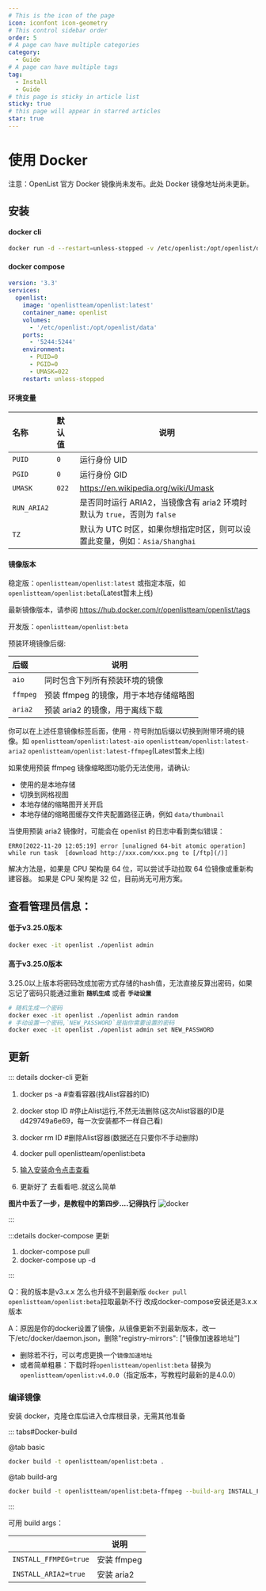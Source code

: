 ```yaml
---
# This is the icon of the page
icon: iconfont icon-geometry
# This control sidebar order
order: 5
# A page can have multiple categories
category:
  - Guide
# A page can have multiple tags
tag:
  - Install
  - Guide
# this page is sticky in article list
sticky: true
# this page will appear in starred articles
star: true
---
```


# 使用 Docker

注意：OpenList 官方 Docker 镜像尚未发布。此处 Docker 镜像地址尚未更新。

## **安装**

#### **docker cli**

```bash
docker run -d --restart=unless-stopped -v /etc/openlist:/opt/openlist/data -p 5244:5244 -e PUID=0 -e PGID=0 -e UMASK=022 --name="openlist" openlistteam/openlist:latest
```

#### **docker compose**

```yaml
version: '3.3'
services:
  openlist:
    image: 'openlistteam/openlist:latest'
    container_name: openlist
    volumes:
      - '/etc/openlist:/opt/openlist/data'
    ports:
      - '5244:5244'
    environment:
      - PUID=0
      - PGID=0
      - UMASK=022
    restart: unless-stopped
```

#### **环境变量**

| 名称          | 默认值   | 说明                                                 |
|:------------|:------|----------------------------------------------------|
| `PUID`      | `0`   | 运行身份 UID                                           |
| `PGID`      | `0`   | 运行身份 GID                                           |
| `UMASK`     | `022` | https://en.wikipedia.org/wiki/Umask                |
| `RUN_ARIA2` |       | 是否同时运行 ARIA2，当镜像含有 aria2 环境时默认为 `true`，否则为 `false` |
| `TZ`        |       | 默认为 UTC 时区，如果你想指定时区，则可以设置此变量，例如：`Asia/Shanghai`    |

#### **镜像版本**

稳定版：`openlistteam/openlist:latest` 或指定本版，如 `openlistteam/openlist:beta`(Latest暂未上线)

最新镜像版本，请参阅 https://hub.docker.com/r/openlistteam/openlist/tags

开发版：`openlistteam/openlist:beta`

预装环境镜像后缀:

| 后缀        | 说明                      |
|:----------|-------------------------|
| `aio`     | 同时包含下列所有预装环境的镜像         |
| `ffmpeg`  | 预装 ffmpeg 的镜像，用于本地存储缩略图 |
| `aria2`   | 预装 aria2 的镜像，用于离线下载     |

你可以在上述任意镜像标签后面，使用 `-` 符号附加后缀以切换到附带环境的镜像。如 `openlistteam/openlist:latest-aio` `openlistteam/openlist:latest-aria2` `openlistteam/openlist:latest-ffmpeg`(Latest暂未上线)

如果使用预装 ffmpeg 镜像缩略图功能仍无法使用，请确认:

+ 使用的是本地存储
+ 切换到网格视图
+ 本地存储的缩略图开关开启
+ 本地存储的缩略图缓存文件夹配置路径正确，例如 `data/thumbnail`

当使用预装 aria2 镜像时，可能会在 openlist 的日志中看到类似错误：

```
ERRO[2022-11-20 12:05:19] error [unaligned 64-bit atomic operation] while run task  [download http://xxx.com/xxx.png to [/ftp](/)]
```

解决方法是，如果是 CPU 架构是 64 位，可以尝试手动拉取 64 位镜像或重新构建容器。 如果是 CPU 架构是 32 位，目前尚无可用方案。

## **查看管理员信息：**

#### **低于v3.25.0版本**

```bash
docker exec -it openlist ./openlist admin
```


#### **高于v3.25.0版本**

3.25.0以上版本将密码改成加密方式存储的hash值，无法直接反算出密码，如果忘记了密码只能通过重新 **`随机生成`** 或者 **`手动设置`**

```bash
# 随机生成一个密码
docker exec -it openlist ./openlist admin random
# 手动设置一个密码,`NEW_PASSWORD`是指你需要设置的密码
docker exec -it openlist ./openlist admin set NEW_PASSWORD
```

## **更新**
::: details docker-cli 更新


1. docker ps -a #查看容器(找Alist容器的ID)

2. docker stop ID #停止Alist运行,不然无法删除(这次Alist容器的ID是d429749a6e69，每一次安装都不一样自己看)

3. docker rm ID #删除Alist容器(数据还在只要你不手动删除)

4. docker pull openlistteam/openlist:beta

5. [输入安装命令点击查看](#docker-cli)

6. 更新好了 去看看吧..就这么简单

**图片中丢了一步，是教程中的第四步....记得执行**
![docker](/img/faq/updocker.png)

:::

:::details docker-compose 更新
1. docker-compose pull
2. docker-compose up -d

:::

Q：我的版本是v3.x.x 怎么也升级不到最新版 `docker pull openlistteam/openlist:beta`拉取最新不行 改成docker-compose安装还是3.x.x版本

A：原因是你的docker设置了镜像，从镜像更新不到最新版本，改一下/etc/docker/daemon.json，删除"registry-mirrors": ["镜像加速器地址"]

- 删除若不行，可以考虑更换一个`镜像加速地址`
- 或者简单粗暴：下载时将`openlistteam/openlist:beta` 替换为`openlistteam/openlist:v4.0.0`（指定版本，写教程时最新的是4.0.0）

### **编译镜像**

安装 docker，克隆仓库后进入仓库根目录，无需其他准备

::: tabs#Docker-build

@tab basic

```bash
docker build -t openlistteam/openlist:beta .
```

@tab build-arg

```bash
docker build -t openlistteam/openlist:beta-ffmpeg --build-arg INSTALL_FFMPEG=true .
```

:::


可用 build args：

|                       | 说明        |
|:----------------------|-----------|
| `INSTALL_FFMPEG=true` | 安装 ffmpeg |
| `INSTALL_ARIA2=true`  | 安装 aria2  |
